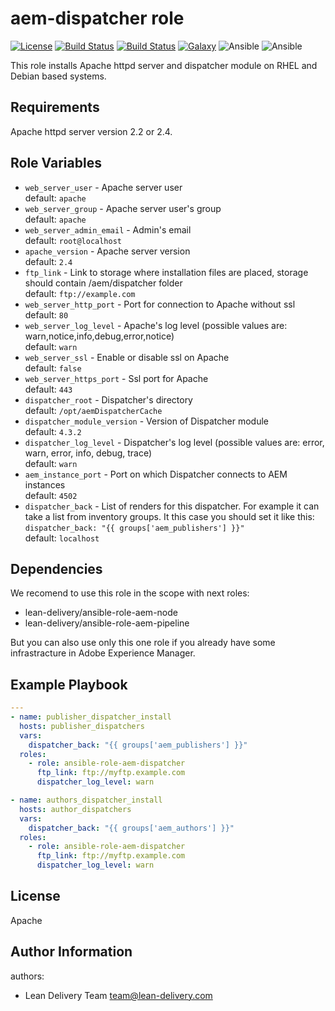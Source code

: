 aem-dispatcher role
=========
[![License](https://img.shields.io/badge/license-Apache-green.svg?style=flat)](https://raw.githubusercontent.com/lean-delivery/ansible-role-aem-dispatcher/master/LICENSE)
[![Build Status](https://travis-ci.org/lean-delivery/ansible-role-aem-dispatcher.svg?branch=master)](https://travis-ci.org/lean-delivery/ansible-role-aem-dispatcher)
[![Build Status](https://gitlab.com/lean-delivery/ansible-role-aem-dispatcher/badges/master/build.svg)](https://gitlab.com/lean-delivery/ansible-role-aem-dispatcher/pipelines)
[![Galaxy](https://img.shields.io/badge/galaxy-lean__delivery.aem_dispatcher-blue.svg)](https://galaxy.ansible.com/lean_delivery/aem_dispatcher)
![Ansible](https://img.shields.io/ansible/role/d/39616.svg)
![Ansible](https://img.shields.io/badge/dynamic/json.svg?label=min_ansible_version&url=https%3A%2F%2Fgalaxy.ansible.com%2Fapi%2Fv1%2Froles%2F39616%2F&query=$.min_ansible_version)


This role installs Apache httpd server and dispatcher module on RHEL and Debian based systems.

Requirements
------------

Apache httpd server version 2.2 or 2.4.

Role Variables
--------------

  - `web_server_user` - Apache server user\
    default: `apache`
  - `web_server_group` - Apache server user's group\
    default: `apache`
  - `web_server_admin_email` - Admin's email\
    default: `root@localhost`
  - `apache_version` - Apache server version\
    default: `2.4`
  - `ftp_link` - Link to storage where installation files are placed, storage should contain /aem/dispatcher folder\
    default: `ftp://example.com`
  - `web_server_http_port` - Port for connection to Apache without ssl\
    default: `80`
  - `web_server_log_level` - Apache's log level (possible values are: warn,notice,info,debug,error,notice)\
    default: `warn`
  - `web_server_ssl` - Enable or disable ssl on Apache\
    default: `false`
  - `web_server_https_port` - Ssl port for Apache\
    default: `443`
  - `dispatcher_root` - Dispatcher's directory\
    default: `/opt/aemDispatcherCache`
  - `dispatcher_module_version` - Version of Dispatcher module\
    default: `4.3.2`
  - `dispatcher_log_level` - Dispatcher's log level (possible values are: error, warn, error, info, debug, trace)\
    default: `warn`
  - `aem_instance_port` - Port on which Dispatcher connects to AEM instances\
    default: `4502`
  - `dispatcher_back` - List of renders for this dispatcher. For example it can take a list from inventory groups. It this case you should set it like this: `dispatcher_back: "{{ groups['aem_publishers'] }}"`\
    default: `localhost`

Dependencies
------------

We recomend to use this role in the scope with next roles:
  - lean-delivery/ansible-role-aem-node
  - lean-delivery/ansible-role-aem-pipeline

But you can also use only this one role if you already have some infrastracture in Adobe Experience Manager.


Example Playbook
----------------

```yaml
---
- name: publisher_dispatcher_install
  hosts: publisher_dispatchers
  vars:
    dispatcher_back: "{{ groups['aem_publishers'] }}"
  roles:
    - role: ansible-role-aem-dispatcher
      ftp_link: ftp://myftp.example.com
      dispatcher_log_level: warn

- name: authors_dispatcher_install
  hosts: author_dispatchers
  vars:
    dispatcher_back: "{{ groups['aem_authors'] }}"
  roles:
    - role: ansible-role-aem-dispatcher
      ftp_link: ftp://myftp.example.com
      dispatcher_log_level: warn

```

License
-------
Apache

Author Information
------------------

authors:
  - Lean Delivery Team <team@lean-delivery.com>

